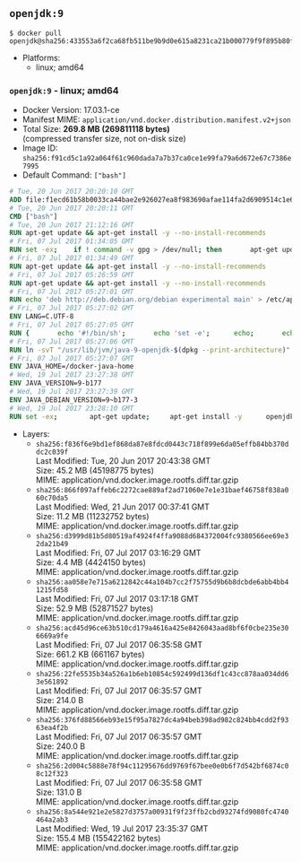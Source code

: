 ## `openjdk:9`

```console
$ docker pull openjdk@sha256:433553a6f2ca68fb511be9b9d0e615a8231ca21b000779f9f895b80f4ffa35b5
```

-	Platforms:
	-	linux; amd64

### `openjdk:9` - linux; amd64

-	Docker Version: 17.03.1-ce
-	Manifest MIME: `application/vnd.docker.distribution.manifest.v2+json`
-	Total Size: **269.8 MB (269811118 bytes)**  
	(compressed transfer size, not on-disk size)
-	Image ID: `sha256:f91cd5c1a92a064f61c960dada7a7b37ca0ce1e99fa79a6d672e67c7386e7995`
-	Default Command: `["bash"]`

```dockerfile
# Tue, 20 Jun 2017 20:20:10 GMT
ADD file:f1ecd61b58b0033ca44bae2e926027ea8f983690afae114fa2d6909514c1e660 in / 
# Tue, 20 Jun 2017 20:20:11 GMT
CMD ["bash"]
# Tue, 20 Jun 2017 21:12:16 GMT
RUN apt-get update && apt-get install -y --no-install-recommends 		ca-certificates 		curl 		wget 	&& rm -rf /var/lib/apt/lists/*
# Fri, 07 Jul 2017 01:34:05 GMT
RUN set -ex; 	if ! command -v gpg > /dev/null; then 		apt-get update; 		apt-get install -y --no-install-recommends 			gnupg2 			dirmngr 		; 		rm -rf /var/lib/apt/lists/*; 	fi
# Fri, 07 Jul 2017 01:34:49 GMT
RUN apt-get update && apt-get install -y --no-install-recommends 		bzr 		git 		mercurial 		openssh-client 		subversion 				procps 	&& rm -rf /var/lib/apt/lists/*
# Fri, 07 Jul 2017 05:26:59 GMT
RUN apt-get update && apt-get install -y --no-install-recommends 		bzip2 		unzip 		xz-utils 	&& rm -rf /var/lib/apt/lists/*
# Fri, 07 Jul 2017 05:27:01 GMT
RUN echo 'deb http://deb.debian.org/debian experimental main' > /etc/apt/sources.list.d/experimental.list
# Fri, 07 Jul 2017 05:27:02 GMT
ENV LANG=C.UTF-8
# Fri, 07 Jul 2017 05:27:05 GMT
RUN { 		echo '#!/bin/sh'; 		echo 'set -e'; 		echo; 		echo 'dirname "$(dirname "$(readlink -f "$(which javac || which java)")")"'; 	} > /usr/local/bin/docker-java-home 	&& chmod +x /usr/local/bin/docker-java-home
# Fri, 07 Jul 2017 05:27:06 GMT
RUN ln -svT "/usr/lib/jvm/java-9-openjdk-$(dpkg --print-architecture)" /docker-java-home
# Fri, 07 Jul 2017 05:27:07 GMT
ENV JAVA_HOME=/docker-java-home
# Wed, 19 Jul 2017 23:27:38 GMT
ENV JAVA_VERSION=9-b177
# Wed, 19 Jul 2017 23:27:39 GMT
ENV JAVA_DEBIAN_VERSION=9~b177-3
# Wed, 19 Jul 2017 23:28:10 GMT
RUN set -ex; 		apt-get update; 	apt-get install -y 		openjdk-9-jdk-headless="$JAVA_DEBIAN_VERSION" 	; 	rm -rf /var/lib/apt/lists/*; 		[ "$(readlink -f "$JAVA_HOME")" = "$(docker-java-home)" ]; 		update-alternatives --get-selections | awk -v home="$(readlink -f "$JAVA_HOME")" 'index($3, home) == 1 { $2 = "manual"; print | "update-alternatives --set-selections" }'; 	update-alternatives --query java | grep -q 'Status: manual'
```

-	Layers:
	-	`sha256:f836f6e9bd1ef868da87e8fdcd0443c718f899e6da05effb84bb370ddc2c039f`  
		Last Modified: Tue, 20 Jun 2017 20:43:38 GMT  
		Size: 45.2 MB (45198775 bytes)  
		MIME: application/vnd.docker.image.rootfs.diff.tar.gzip
	-	`sha256:866f097affeb6c2272cae889af2ad71060e7e1e31baef46758f838a060c70da5`  
		Last Modified: Wed, 21 Jun 2017 00:37:41 GMT  
		Size: 11.2 MB (11232752 bytes)  
		MIME: application/vnd.docker.image.rootfs.diff.tar.gzip
	-	`sha256:d3999d81b5d80519af4924f4ffa9088d684372004fc9380566ee69e32da21b49`  
		Last Modified: Fri, 07 Jul 2017 03:16:29 GMT  
		Size: 4.4 MB (4424150 bytes)  
		MIME: application/vnd.docker.image.rootfs.diff.tar.gzip
	-	`sha256:aa058e7e715a6212842c44a104b7cc2f75755d9b6b8dcbde6abb4bb41215fd58`  
		Last Modified: Fri, 07 Jul 2017 03:17:18 GMT  
		Size: 52.9 MB (52871527 bytes)  
		MIME: application/vnd.docker.image.rootfs.diff.tar.gzip
	-	`sha256:acd45d96ce63b510cd179a4616a425e8426043aad8bf6f0cbe235e306669a9fe`  
		Last Modified: Fri, 07 Jul 2017 06:35:58 GMT  
		Size: 661.2 KB (661167 bytes)  
		MIME: application/vnd.docker.image.rootfs.diff.tar.gzip
	-	`sha256:22fe5535b34a526a1b6eb10854c592499d136df1c43cc878aa034dd63e561892`  
		Last Modified: Fri, 07 Jul 2017 06:35:57 GMT  
		Size: 214.0 B  
		MIME: application/vnd.docker.image.rootfs.diff.tar.gzip
	-	`sha256:376fd88566eb93e15f95a7827dc4a94beb398ad982c824bb4cdd2f9363ea4f2b`  
		Last Modified: Fri, 07 Jul 2017 06:35:57 GMT  
		Size: 240.0 B  
		MIME: application/vnd.docker.image.rootfs.diff.tar.gzip
	-	`sha256:2d004c5888e78f94c11295676dd9769f67bee0e0b6f7d542bf6874c08c12f323`  
		Last Modified: Fri, 07 Jul 2017 06:35:58 GMT  
		Size: 131.0 B  
		MIME: application/vnd.docker.image.rootfs.diff.tar.gzip
	-	`sha256:8a544e921e2e5827d3757a00931f9f23ffb2cbd93274fd9080fc4740464a2ab3`  
		Last Modified: Wed, 19 Jul 2017 23:35:37 GMT  
		Size: 155.4 MB (155422162 bytes)  
		MIME: application/vnd.docker.image.rootfs.diff.tar.gzip
